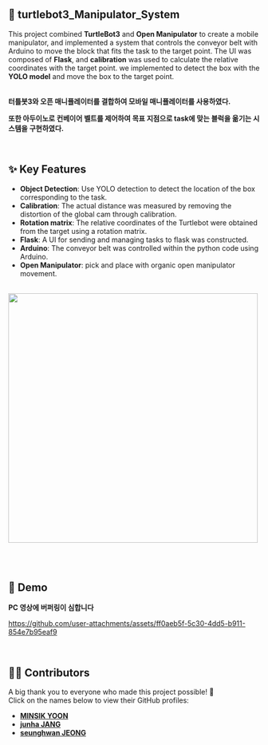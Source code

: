 ## 🐢 turtlebot3_Manipulator_System

This project combined **TurtleBot3** and **Open Manipulator** to create a mobile manipulator, and implemented a system that controls the conveyor belt with Arduino to move the block that fits the task to the target point. The UI was composed of **Flask**, and **calibration** was used to calculate the relative coordinates with the target point. we implemented to detect the box with the **YOLO model** and move the box to the target point.

<br>**터틀봇3와 오픈 매니퓰레이터를 결합하여 모바일 매니퓰레이터를 사용하였다.**

**또한 아두이노로 컨베이어 벨트를 제어하여 목표 지점으로 task에 맞는 블럭을 옮기는 시스템을 구현하였다.**

<br>

## ✨ Key Features

- **Object Detection**: Use YOLO detection to detect the location of the box corresponding to the task.
- **Calibration**: The actual distance was measured by removing the distortion of the global cam through calibration.
- **Rotation matrix**: The relative coordinates of the Turtlebot were obtained from the target using a rotation matrix.
- **Flask**: A UI for sending and managing tasks to flask was constructed.
- **Arduino**: The conveyor belt was controlled within the python code using Arduino.
- **Open Manipulator**: pick and place with organic open manipulator movement.

<br>

<img src="https://github.com/user-attachments/assets/1da9bb16-d437-4663-bfaf-968b3b31e8ea" width=500>

<br><br>

## 🎥 Demo

**PC 영상에 버퍼링이 심합니다**

https://github.com/user-attachments/assets/ff0aeb5f-5c30-4dd5-b911-854e7b95eaf9

<br>

## 👨‍💻 Contributors
A big thank you to everyone who made this project possible! 🎉  
Click on the names below to view their GitHub profiles:

- [**MINSIK YOON**](https://github.com/yms0606)  
- [**junha JANG**](https://github.com/zzangzzun)  
- [**seunghwan JEONG**](https://github.com/JSeungHwan)

